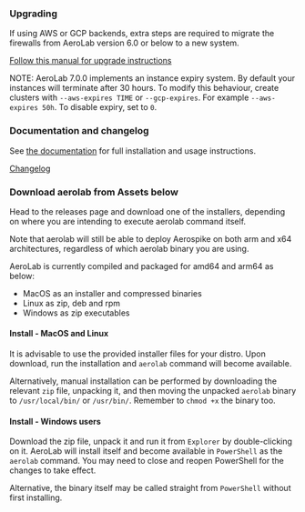 ### Upgrading

If using AWS or GCP backends, extra steps are required to migrate the firewalls from AeroLab version 6.0 or below to a new system.

[Follow this manual for upgrade instructions](https://github.com/aerospike/aerolab/blob/v7.2.0/docs/upgrade-to-610.md)

NOTE: AeroLab 7.0.0 implements an instance expiry system. By default your instances will terminate after 30 hours. To modify this behaviour, create clusters with `--aws-expires TIME` or `--gcp-expires`. For example `--aws-expires 50h`. To disable expiry, set to `0`.

### Documentation and changelog
See [the documentation](https://github.com/aerospike/aerolab/blob/v7.2.0/README.md) for full installation and usage instructions.

[Changelog](https://github.com/aerospike/aerolab/blob/v7.2.0/CHANGELOG.md#7.2.0)

### Download aerolab from Assets below

Head to the releases page and download one of the installers, depending on where you are intending to execute aerolab command itself.

Note that aerolab will still be able to deploy Aerospike on both arm and x64 architectures, regardless of which aerolab binary you are using.

AeroLab is currently compiled and packaged for amd64 and arm64 as below:
* MacOS as an installer and compressed binaries
* Linux as zip, deb and rpm
* Windows as zip executables

#### Install - MacOS and Linux

It is advisable to use the provided installer files for your distro. Upon download, run the installation and `aerolab` command will become available.

Alternatively, manual installation can be performed by downloading the relevant `zip` file, unpacking it, and then moving the unpacked `aerolab` binary to `/usr/local/bin/` or `/usr/bin/`. Remember to `chmod +x` the binary too.

#### Install - Windows users

Download the zip file, unpack it and run it from `Explorer` by double-clicking on it. AeroLab will install itself and become available in `PowerShell` as the `aerolab` command. You may need to close and reopen PowerShell for the changes to take effect.

Alternative, the binary itself may be called straight from `PowerShell` without first installing.
